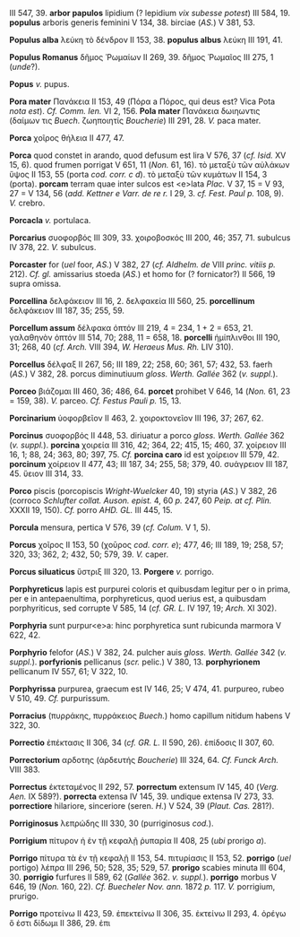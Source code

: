 III 547, 39. **arbor papulos** lipidium (? lepidium *vix subesse
potest*) III 584, 19. **populus** arboris generis feminini V 134, 38.
birciae (*AS.*) V 381, 53.

**Populus alba** λεύκη τὸ δένδρον II 153, 38. **populus albus** λεύκη
III 191, 41.

**Populus Romanus** δῆμος Ῥωμαίων II 269, 39. δῆμος Ῥωμαῖος III 275, 1
(*unde*?).

**Popus** *v.* pupus.

**Pora mater** Πανάκεια II 153, 49 (Πόρα a Πόρος, qui deus est? Vica
Pota *nota est*). *Cf. Comm. Ien.* VI 2, 156. **Pola mater** Πανάκεια
δωιηωντις (δαίμων τις *Buech.* ζωηποιητίς *Boucherie*) III 291, 28. *V.*
paca mater.

**Porca** χοῖρος θήλεια II 477, 47.

**Porca** quod constet in arando, quod defusum est lira V 576, 37 (*cf.
Isid.* XV 15, 6). quod frumen porrigat V 651, 11 (*Non.* 61, 16). τὸ
μεταξὺ τῶν αὐλάκων ὕψος II 153, 55 (porta *cod. corr. c d*). τὸ μεταξὺ
τῶν κυμάτων II 154, 3 (porta). **porcam** terram quae inter sulcos est
\<e\>lata *Plac.* V 37, 15 = V 93, 27 = V 134, 56 (*add. Kettner e Varr.
de re r.* I 29, 3. *cf. Fest. Paul p.* 108, 9). *V.* crebro.

**Porcacla** *v.* portulaca.

**Porcarius** συοφορβός III 309, 33. χοιροβοσκός III 200, 46; 357, 71.
subulcus IV 378, 22. *V.* subulcus.

**Porcaster** for (*uel* foor, *AS.*) V 382, 27 (*cf. Aldhelm. de* VIII
*princ. vitiis p.* 212). *Cf. gl.* amissarius stoeda (*AS.*) et homo for (?
fornicator?) II 566, 19 supra omissa.

**Porcellina** δελφάκειον III 16, 2. δελφακεία III 560, 25.
**porcellinum** δελφάκειον III 187, 35; 255, 59.

**Porcellum assum** δέλφακα ὀπτόν III 219, 4 = 234, 1 + 2 = 653, 21.
γαλαθηνὸν ὀπτόν III 514, 70; 288, 11 = 658, 18. **porcelli** ἡμίπλινθοι
III 190, 31; 268, 40 (*cf. Arch.* VIII 394, *W. Heraeus Mus. Rh.* LIV
310).

**Porcellus** δέλφαξ II 267, 56; III 189, 22; 258, 60; 361, 57; 432, 53.
faerh (*AS.*) V 382, 28. porcus diminutiuum *gloss. Werth. Gallée* 362
(*v. suppl.*).

**Porceo** βιάζομαι III 460, 36; 486, 64. **porcet** prohibet V 646, 14
(*Non.* 61, 23 = 159, 38). *V.* parceo. *Cf. Festus Pauli p.* 15, 13.

**Porcinarium** ὑοφορβεῖον II 463, 2. χοιροκτονεῖον III 196, 37; 267,
62.

**Porcinus** συοφορβός II 448, 53. diriuatur a porco *gloss. Werth.
Gallée* 362 (*v. suppl.*). **porcina** χοιρεία III 316, 42; 364, 22;
415, 15; 460, 37. χοίρειον III 16, 1; 88, 24; 363, 80; 397, 75. *Cf.*
**porcina caro** id est χοίρειον III 579, 42. **porcinum** χοίρειον II
477, 43; III 187, 34; 255, 58; 379, 40. συάγρειον III 187, 45. ὕειον III
314, 33.

**Porco** piscis (porcopiscis *Wright-Wuelcker* 40, 19) styria (*AS.*) V
382, 26 (corroco *Schlufter collat. Auson. epist.* 4, 60 *p.* 247, 60
*Peip. at cf. Plin.* XXXII 19, 150). *Cf.* porro *AHD. GL.* III 445, 15.

**Porcula** mensura, pertica V 576, 39 (*cf. Colum.* V 1, 5).

**Porcus** χοῖρος II 153, 50 (χοῡρος *cod. corr. e*); 477, 46; III
189, 19; 258, 57; 320, 33; 362, 2; 432, 50; 579, 39. *V.* caper.

**Porcus siluaticus** ὕστριξ III 320, 13. **Porgere** *v.* porrigo.

**Porphyreticus** lapis est purpurei coloris et quibusdam legitur per o
in prima, per e in antepaenultima, porphyreticus, quod uerius est, a
quibusdam porphyriticus, sed corrupte V 585, 14 (*cf. GR. L.* IV 197,
19; *Arch.* XI 302).

**Porphyria** sunt purpur\<e\>a: hinc porphyretica sunt rubicunda
marmora V 622, 42.

**Porphyrio** felofor (*AS.*) V 382, 24. pulcher auis *gloss. Werth.
Gallée* 342 (*v. suppl.*). **porfyrionis** pellicanus (*scr.*
pelic.) V 380, 13. **porphyrionem** pellicanum IV 557, 61; V 322, 10.

**Porphyrissa** purpurea, graecum est IV 146, 25; V 474, 41. purpureo,
rubeo V 510, 49. *Cf.* purpurissum.

**Porracius** (πυρράκης, πυρράκειος *Buech.*) homo capillum nitidum
habens V 322, 30.

**Porrectio** ἐπέκτασις II 306, 34 (*cf. GR. L.* II 590, 26). ἐπίδοσις
II 307, 60.

**Porrectorium** αρδοτης (ἀρδευτής *Boucherie*) III 324, 64. *Cf. Funck
Arch.* VIII 383.

**Porrectus** ἐκτεταμένος II 292, 57. **porrectum** extensum IV 145, 40
(*Verg. Aen.* IX 589?). **porrecta** extensa IV 145, 39. undique
extensa IV 273, 33. **porrectiore** hilariore, sinceriore (seren. *H.*)
V 524, 39 (*Plaut. Cas.* 281?).

**Porriginosus** λεπρώδης III 330, 30 (purriginosus *cod.*).

**Porrigium** πίτυρον ἡ ἐν τῇ κεφαλῇ ῥυπαρία II 408, 25 (*ubi* prorigo
*a*).

**Porrigo** πίτυρα τὰ ἐν τῇ κεφαλῇ II 153, 54. πιτυρίασις II 153, 52.
**porrigo** (*uel* portigo) λέπρα III 296, 50; 528, 35; 529, 57.
**prorigo** scabies minuta III 604, 30. **porrigio** furfures II 589, 62
(*Gallée* 362. *v. suppl.*). **porrigo** morbus V 646, 19 (*Non.*
160, 22). *Cf. Buecheler Nov. ann.* 1872 *p.* 117. *V.* porrigium,
prurigo.

**Porrigo** προτείνω II 423, 59. ἐπεκτείνω II 306, 35. ἐκτείνω II 293,
4. ὀρέγω ὅ ἐστι δίδωμι II 386, 29. ἐπι
